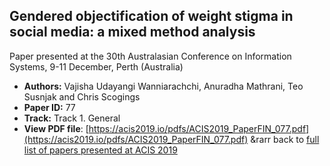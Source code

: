 ## Gendered objectification of weight stigma in social media: a mixed method analysis

Paper presented at the 30th Australasian Conference on Information Systems, 9-11 December, Perth (Australia)
- **Authors:** Vajisha Udayangi Wanniarachchi, Anuradha Mathrani, Teo Susnjak and Chris Scogings
- **Paper ID:** 77
- **Track:** Track 1. General
- **View PDF file**: [https://acis2019.io/pdfs/ACIS2019_PaperFIN_077.pdf](https://acis2019.io/pdfs/ACIS2019_PaperFIN_077.pdf)
&rarr back to [full list of papers presented at ACIS 2019](https://acis2019.io/)